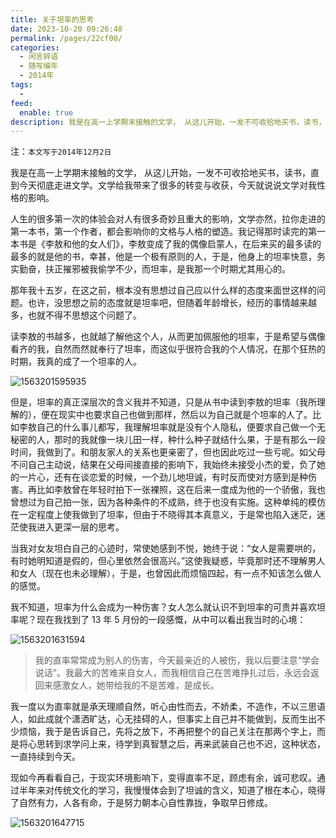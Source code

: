 ```yaml
---
title: 关于坦率的思考
date: 2023-10-20 09:26:48
permalink: /pages/22cf00/
categories:
  - 闲言碎语
  - 随写编年
  - 2014年
tags:
  -
feed:
  enable: true
description: 我是在高一上学期末接触的文学， 从这儿开始，一发不可收拾地买书，读书，直到今天彻底走进文学。文学给我带来了很多的转变与收获，今天就说说文学对我性格的影响。人生的很多第一次的体验会对人有很多奇妙且重大的影响，文学亦然，拉你走进的第一本书，第一个作者，都会影响你的文格与人格的塑造。我记得那时读完的第一本书是《李敖和他的女人们》，李敖变成了我的偶像启蒙人，在后来买的最多读的最多的就是他的书，幸甚，他是一个极有原则的人，于是，他身上的坦率快意，务实勤奋，扶正摧邪被我偷学不少，而坦率，是我那一个时期尤其用心的。
---
```


注：`本文写于2014年12月2日`

我是在高一上学期末接触的文学， 从这儿开始，一发不可收拾地买书，读书，直到今天彻底走进文学。文学给我带来了很多的转变与收获，今天就说说文学对我性格的影响。

人生的很多第一次的体验会对人有很多奇妙且重大的影响，文学亦然，拉你走进的第一本书，第一个作者，都会影响你的文格与人格的塑造。我记得那时读完的第一本书是《李敖和他的女人们》，李敖变成了我的偶像启蒙人，在后来买的最多读的最多的就是他的书，幸甚，他是一个极有原则的人，于是，他身上的坦率快意，务实勤奋，扶正摧邪被我偷学不少，而坦率，是我那一个时期尤其用心的。

那年我十五岁，在这之前，根本没有思想过自己应以什么样的态度来面世这样的问题。也许，没思想之前的态度就是坦率吧，但随着年龄增长，经历的事情越来越多，也就不得不思想这个问题了。

读李敖的书越多，也就越了解他这个人，从而更加佩服他的坦率，于是希望与偶像看齐的我，自然而然就奉行了坦率，而这似乎很符合我的个人情况，在那个狂热的时期，我真的成了一个坦率的人。

![1563201595935](https://t.eryajf.net/imgs/2023/10/1697765501517.png)

但是，坦率的真正深层次的含义我并不知道，只是从书中读到李敖的坦率（我所理解的），便在现实中也要求自己也做到那样，然后以为自己就是个坦率的人了。比如李敖自己的什么事儿都写，我理解坦率就是没有个人隐私，便要求自己做一个无秘密的人，那时的我就像一块儿田一样，种什么种子就结什么果，于是有那么一段时间，我做到了。和朋友家人的关系也更亲密了，但也因此吃过一些亏呢。如父母不问自己主动说，结果在父母间接直接的影响下，我始终未接受小杰的爱，负了她的一片心，还有在谈恋爱的时候，一个劲儿地坦诚，有时反而使对方感到是种伤害。再比如李敖曾在年轻时拍下一张裸照，这在后来一度成为他的一个骄傲，我也曾想过为自己拍一张，因为各种条件的不成熟，终于也没有实施。这种单纯的模仿在一定程度上使我做到了坦率，但由于不晓得其本真意义，于是常也陷入迷茫，迷茫使我进入更深一层的思考。

当我对女友坦白自己的心迹时，常使她感到不悦，她终于说：“女人是需要哄的，有时她明知道是假的，但心里依然会很高兴。”这使我疑惑，毕竟那时还不理解男人和女人（现在也未必理解），于是，也曾因此而烦恼四起，有一点不知该怎么做人的感觉。

我不知道，坦率为什么会成为一种伤害？女人怎么就认识不到坦率的可贵并喜欢坦率呢？现在我找到了 13 年 5 月份的一段感慨，从中可以看出我当时的心境：

![1563201631594](https://t.eryajf.net/imgs/2023/10/1697765516948.png)

> 我的直率常常成为别人的伤害，今天最亲近的人被伤，我以后要注意“学会说话”。我最大的苦难来自女人，而我相信自己在苦难挣扎过后，永远会返回来感激女人，她带给我的不是苦难，是成长。

我一度以为直率就是承天理顺自然，听心由性而去，不娇柔，不造作，不以三思语人，如此成就个潇洒旷达，心无挂碍的人，但事实上自己并不能做到，反而生出不少烦恼，我于是告诉自己，先将之放下，不再把整个的自己关注在那两个字上，而是将心思转到求学问上来，待学到真智慧之后，再来武装自己也不迟，这种状态，一直持续到今天。

现如今再看看自己，于现实环境影响下，变得直率不足，顾虑有余，诚可悲叹。通过半年来对传统文化的学习，我慢慢体会到了坦诚的含义，知道了根在本心，晓得了自然有力，人各有命，于是努力朝本心自性靠拢，争取早日修成。

![1563201647715](https://t.eryajf.net/imgs/2023/10/1697765529440.png)
